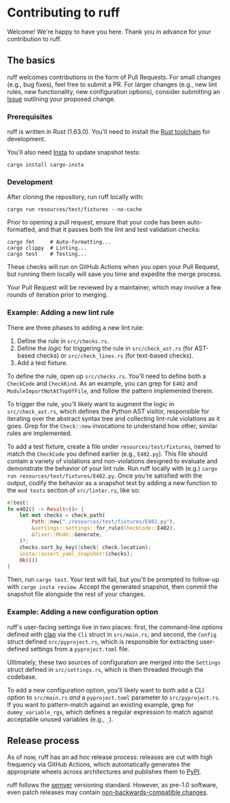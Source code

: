 # Contributing to ruff

Welcome! We're happy to have you here. Thank you in advance for your contribution to ruff.

## The basics

ruff welcomes contributions in the form of Pull Requests. For small changes (e.g., bug fixes), feel
free to submit a PR. For larger changes (e.g., new lint rules, new functionality, new configuration
options), consider submitting an [Issue](https://github.com/charliermarsh/ruff/issues) outlining
your proposed change.

### Prerequisites

ruff is written in Rust (1.63.0). You'll need to install the
[Rust toolchain](https://www.rust-lang.org/tools/install) for development.

You'll also need [Insta](https://insta.rs/docs/) to update snapshot tests:

```shell
cargo install cargo-insta
```

### Development

After cloning the repository, run ruff locally with:

```shell
cargo run resources/test/fixtures --no-cache
```

Prior to opening a pull request, ensure that your code has been auto-formatted, and that it passes
both the lint and test validation checks:

```shell
cargo fmt     # Auto-formatting...
cargo clippy  # Linting...
cargo test    # Testing...
```

These checks will run on GitHub Actions when you open your Pull Request, but running them locally
will save you time and expedite the merge process.

Your Pull Request will be reviewed by a maintainer, which may involve a few rounds of iteration
prior to merging.

### Example: Adding a new lint rule

There are three phases to adding a new lint rule:

1. Define the rule in `src/checks.rs`.
2. Define the _logic_ for triggering the rule in `src/check_ast.rs` (for AST-based checks)
   or `src/check_lines.rs` (for text-based checks).
3. Add a test fixture.

To define the rule, open up `src/checks.rs`. You'll need to define both a `CheckCode` and
`CheckKind`. As an example, you can grep for `E402` and `ModuleImportNotAtTopOfFile`, and follow the
pattern implemented therein.

To trigger the rule, you'll likely want to augment the logic in `src/check_ast.rs`, which defines
the Python AST visitor, responsible for iterating over the abstract syntax tree and collecting
lint-rule violations as it goes. Grep for the `Check::new` invocations to understand how other,
similar rules are implemented.

To add a test fixture, create a file under `resources/test/fixtures`, named to match the `CheckCode`
you defined earlier (e.g., `E402.py`). This file should contain a variety of violations and
non-violations designed to evaluate and demonstrate the behavior of your lint rule. Run ruff locally
with (e.g.) `cargo run resources/test/fixtures/E402.py`. Once you're satisfied with the output,
codify the behavior as a snapshot test by adding a new function to the `mod tests` section of
`src/linter.rs`, like so:

```rust
#[test]
fn e402() -> Result<()> {
    let mut checks = check_path(
        Path::new("./resources/test/fixtures/E402.py"),
        &settings::Settings::for_rule(CheckCode::E402),
        &fixer::Mode::Generate,
    )?;
    checks.sort_by_key(|check| check.location);
    insta::assert_yaml_snapshot!(checks);
    Ok(())
}
```

Then, run `cargo test`. Your test will fail, but you'll be prompted to follow-up with
`cargo insta review`. Accept the generated snapshot, then commit the snapshot file alongside the
rest of your changes.

### Example: Adding a new configuration option

ruff's user-facing settings live in two places: first, the command-line options defined with
[clap](https://docs.rs/clap/latest/clap/) via the `Cli` struct in `src/main.rs`; and second, the
`Config` struct defined `src/pyproject.rs`, which is responsible for extracting user-defined
settings from a `pyproject.toml` file.

Ultimately, these two sources of configuration are merged into the `Settings` struct defined
in `src/settings.rs`, which is then threaded through the codebase.

To add a new configuration option, you'll likely want to _both_ add a CLI option to `src/main.rs`
_and_ a `pyproject.toml` parameter to `src/pyproject.rs`. If you want to pattern-match against an
existing example, grep for `dummy_variable_rgx`, which defines a regular expression to match against
acceptable unused variables (e.g., `_`).

## Release process

As of now, ruff has an ad hoc release process: releases are cut with high frequency via GitHub
Actions, which automatically generates the appropriate wheels across architectures and publishes
them to [PyPI](https://pypi.org/project/ruff/).

ruff follows the [semver](https://semver.org/) versioning standard. However, as pre-1.0 software,
even patch releases may contain [non-backwards-compatible changes](https://semver.org/#spec-item-4).
